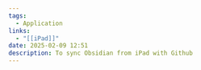 ```yaml
---
tags:
  - Application
links:
  - "[[iPad]]"
date: 2025-02-09 12:51
description: To sync Obsidian from iPad with Github
---
```

